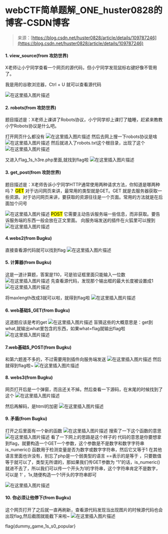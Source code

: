 <!--yml
category: 未分类
date: 2022-04-26 14:29:54
-->

# webCTF简单题解_ONE_huster0828的博客-CSDN博客

> 来源：[https://blog.csdn.net/huster0828/article/details/109787246](https://blog.csdn.net/huster0828/article/details/109787246)

#### 1\. view_source(from 攻防世界)

X老师让小宁同学查看一个网页的源代码，但小宁同学发现鼠标右键好像不管用了。

我是用的谷歌浏览器，Ctrl + U 就可以查看源代码

![在这里插入图片描述](img/4b60a3a893f5632ef821f494702b5fe4.png)

#### 2\. robots(from 攻防世界)

题目描述是：X老师上课讲了Robots协议，小宁同学却上课打了瞌睡，赶紧来教教小宁Robots协议是什么吧。

打开网页什么都没有
![在这里插入图片描述](img/55676ccb7cd220c7a2b697cc87879975.png)
然后去网上搜一下robots协议是啥
![在这里插入图片描述](img/b729e3c3653ee6d9b8b270aec8f3d5e7.png)
然后就进入了robots.txt这个根目录，出现了这个
![在这里插入图片描述](img/098fc805115883a3cdd04a582eb3b8a5.png)

又进入f1ag_1s_h3re.php里面,就找到flag啦
![在这里插入图片描述](img/4d0f31b73fa2395d6eb85455c3fd8d86.png)

#### 3\. get_post(from 攻防世界)

题目描述是：X老师告诉小宁同学HTTP通常使用两种请求方法，你知道是哪两种吗？
<mark>GET</mark>
对于访问网页来讲，最常用的类型就是GET。GET 就是去服务器获取一些资源。对于访问网页来讲，要获取的资源往往是一个页面。常用的方法就是在后面加个问号

![在这里插入图片描述](img/356ac024f5b038b6f511b95784bf8cd2.png)
<mark>POST</mark>
它需要主动告诉服务端一些信息，而非获取。要告诉服务端的东西一般会放在正文里面。
向服务端发送的插件在火狐里可以搜到
![在这里插入图片描述](img/0dcb717add77931115cb53c4ee2d082f.png)

#### 4.webs2(from Bugku)

直接查看源代码就可以找到flag
![在这里插入图片描述](img/4a4479a5c296eac97b7248629213cc86.png)

#### 5\. 计算器(from Bugku)

这是一道计算题，答案是110，可是验证框里面只能输入一位数
![在这里插入图片描述](img/026ac1898b88d57b6750a5cd5331ab2d.png)
先查看源代码，发现那个输出框的最大长度被设置成1
![在这里插入图片描述](img/08ae5d7f94107a685f2ac908b3314b95.png)

将maxlength改成3就可以啦，就得到flag啦
![在这里插入图片描述](img/f45084ae6a2d0e754bd1e649d527208f.png)

#### 6\. web基础$_GET(from Bugku)

这道题应该是考的get
![在这里插入图片描述](img/dd2fae9d7f3f2030208d75dab5bf6b75.png)
盲猜这些的大概意思是：get到what,就输出what里包含的东西，如果what=flag就输出flag啦
![在这里插入图片描述](img/b932e41eb6bdda030d591c30bbdc5d75.png)

#### 7.web基础$_POST(from Bugku)

和第六题差不多的，不过需要用到插件向服务端发送
![在这里插入图片描述](img/5e40c64da892e7fb55d8e00055b8e6d4.png)
然后就得到flag啦~
![在这里插入图片描述](img/f620e817560bf99f31089aab43d5d490.png)

#### 8\. webs3(from Bugku)

网页打开后是一个弹窗，而且还关不掉。然后查看一下源码，在末尾的时候找到了这个
![在这里插入图片描述](img/6c527dd37f3a4ca3940820bc1421575e.png)

然后再解码，是html的加密
![在这里插入图片描述](img/d143470891b0f815d5c831ca7678d1fb.png)

#### 9\. 矛盾(from Bugku)

打开之后里面有一个新的函数
![在这里插入图片描述](img/45fd2eda33aef4ba0ac2dfbaa0cbb4d9.png)
搜索了一下这个函数的意思
![在这里插入图片描述](img/7b6bbada1fa17e1f9943acfabd03907b.png)
看了一下网上的思路是这个样子的
代码的意思是你要想拿到flag，就要构造一个GET一个参数，这个参数是不是数字和数字字符串
is_numeric() 函数用于检测变量是否为数字或数字字符串，然后它又等于1
在其他语言里面也许没有，别忘了php是一个弱类型的语言
==表示的是等于 ，只要数值等于就可以了，类型无所谓的，那如果我们传GET参数为 “1”的话，is_numeric() 就进不去了，所以我们可以传一个开头为1的字符串，这个字符串肯定不是数字，可以是 1‘ ，1x,随便构造一个1开头的字符串即可

![在这里插入图片描述](img/7112461f6e1bb5a3beca93628be84d8c.png)

#### 10\. 你必须让他停下(from Bugku)

这个网页打开了之后就一直再刷新，查看源代码发现当出现图片的时候源代码也会出现flag,然后截图就能截下来啦~
![在这里插入图片描述](img/d6751c8d2d0e35f8df8529e2c5a3fbb2.png)

flag{dummy_game_1s_s0_popular}